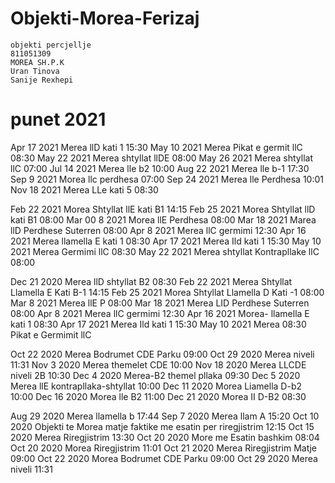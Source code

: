 # Objekti-Morea-Ferizaj
	objekti percjellje
	811051309
	MOREA SH.P.K
	Uran Tinova
	Sanije Rexhepi


# punet 2021


Apr 17 2021 Merea llD kati 1 15:30
May 10 2021 Merea Pikat e germit llC 08:30
May 22  2021 Merea shtyllat llDE 08:00
May 26 2021 Merea shtyllat llC 07:00
Jul 14 2021  Merea lle b2 10:00
Aug 22 2021 Merea lle b-1 17:30
Sep 9 2021 Morea llc perdhesa 07:00
Sep 24 2021 Merea lle Perdhesa 10:01
Nov 18 2021 Merea LLe kati 5 08:30

Feb 22 2021 Morea Shtyllat llE kati B1 14:15
Feb 25 2021 Morea Shtyllat llD kati B1  08:00
Mar 00 8 2021 Morea llE Perdhesa 08:00
Mar 18 2021 Marea llD Perdhese Suterren 08:00
Apr 8 2021 Merea llC germimi 12:30
Apr 16 2021 Merea llamella E kati 1 08:30
Apr 17 2021 Merea Ild kati 1 15:30
May 10 2021 Merea Germimi llC  08:30
May 22 2021 Merea shtyllat Kontrapllake llC  08:00

Dec 21 2020 Merea llD shtyllat  B2 08:30
Feb 22 2021  Merea Shtyllat Llamella E Kati B-1 14:15
Feb 25 2021 Morea  Shtyllat Llamella D Kati -1 08:00
Mar 8 2021 Merea llE P 08:00
Mar 18 2021 Merea LID Perdhese Suterren 08:00
Apr 8 2021  Merea llC germimi 12:30
Apr 16 2021  Morea- llamella E kati 1 08:30
Apr 17 2021  Merea Ild kati 1 15:30
May 10 2021  Merea 08:30 Pikat e Germimit llC


Oct 22 2020 Merea Bodrumet CDE Parku 09:00
Oct 29 2020 Merea niveli 11:31
Nov 3 2020  Merea themelet CDE 10:00
Nov 18 2020 Merea LLCDE niveli 2B 10:30
Dec 4 2020 Merea-B2 themel pllaka 09:30
Dec 5 2020  Merea llE kontrapllaka-shtyllat 10:00
Dec 11 2020  Morea Liamella D-b2 10:00
Dec 16 2020  Morea lle B2 11:00
Dec 21 2020  Morea II D-B2 08:30

Aug 29 2020  Merea llamella b 17:44
Sep 7 2020 Merea llam A 15:20
Oct 10 2020  Objekti te Morea matje faktike me esatin per riregjistrim 12:15
Oct 15 2020  Merea Riregjistrim 13:30
Oct 20 2020 More me Esatin bashkim  08:04
Oct 20 2020 Morea Riregjistrim 11:01
Oct 21 2020 Merea Riregjistrim Matje 09:00
Oct 22 2020 Morea Bodrumet CDE Parku 09:00
Oct 29 2020 Merea niveli 11:31
